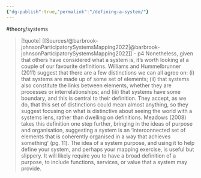 ```yaml
---
{"dg-publish":true,"permalink":"/defining-a-system/"}
---
```


#theory/systems 

> [!quote] [[Sources/@barbrook-johnsonParticipatorySystemsMapping2022\|@barbrook-johnsonParticipatorySystemsMapping2022]] - p4
> Nonetheless, given that others have considered what a system is, it’s worth looking at a couple of our favourite definitions. Williams and Hummelbrunner (2011) suggest that there are a few distinctions we can all agree on: (i) that systems are made up of some set of elements; (ii) that systems also constitute the links between elements, whether they are processes or interrelationships; and (iii) that systems have some boundary, and this is central to their definition. They accept, as we do, that this set of distinctions could mean almost anything, so they suggest focusing on what is distinctive about seeing the world with a systems lens, rather than dwelling on definitions. 
> Meadows (2008) takes this definition one step further, bringing in the ideas of purpose and organisation, suggesting a system is an ‘interconnected set of elements that is coherently organised in a way that achieves something’ (pg. 11). The idea of a system purpose, and using it to help define your system, and perhaps your mapping exercise, is useful but slippery. It will likely require you to have a broad definition of a purpose, to include functions, services, or value that a system may provide.



